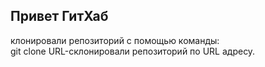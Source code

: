 ## Привет ГитХаб
клонировали репозиторий с помощью команды:  
git clone URL-склонировали репозиторий по URL адресу.